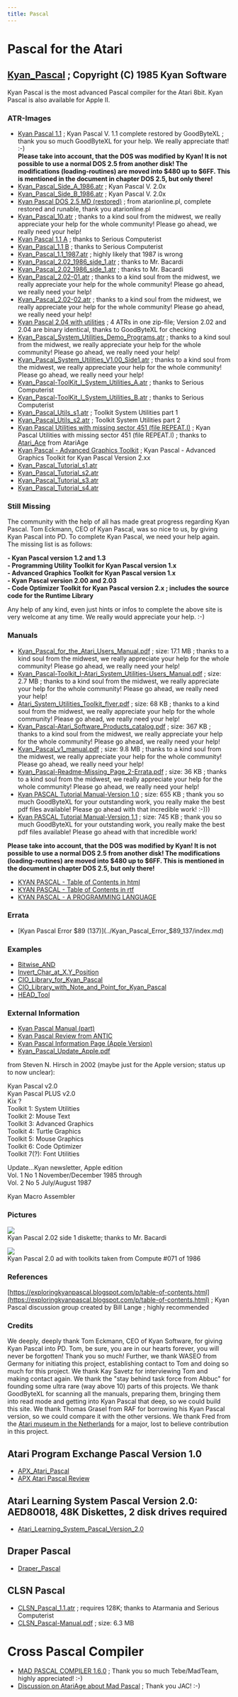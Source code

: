 ```yaml
---
title: Pascal
---
```

# Pascal for the Atari  
  
## [Kyan_Pascal](../Kyan_Pascal/index.md) ; Copyright (C) 1985 Kyan Software  
  
Kyan Pascal is the most advanced Pascal compiler for the Atari 8bit. Kyan Pascal is also available for Apple II.  
  
### ATR-Images  
- [Kyan Pascal 1.1](attachments/KP1_SS_ED_V3_GBXL.atr) ; Kyan Pascal V. 1.1 complete restored by GoodByteXL ; thank you so much GoodByteXL for your help. We really appreciate that! :-)  
__Please take into account, that the DOS was modified by Kyan! It is not possible to use a normal DOS 2.5 from another disk! The modifications (loading-routines) are moved into $480 up to $6FF. This is mentioned in the document in chapter DOS 2.5, but only there!__  
- [Kyan_Pascal_Side_A_1986.atr](attachments/Kyan_Pascal_Side_A_1986.atr) ; Kyan Pascal V. 2.0x  
- [Kyan_Pascal_Side_B_1986.atr](attachments/Kyan_Pascal_Side_B_1986.atr) ; Kyan Pascal V. 2.0x  
- [Kyan Pascal DOS 2.5 MD (restored)](attachments/Kyan_Pascal_DOS_2.5_MD_restored.atr) ; from atarionline.pl, complete restored and runable, thank you atarionline.pl  
- [Kyan_Pascal_10.atr](attachments/Kyan_Pascal_10.atr) ; thanks to a kind soul from the midwest, we really appreciate your help for the whole community! Please go ahead, we really need your help!  
- [Kyan Pascal 1.1 A](attachments/Kyan_Pascal_1.1_A.atr) ; thanks to Serious Computerist  
- [Kyan_Pascal_1.1 B](attachments/Kyan_Pascal_1.1_B.atr) ; thanks to Serious Computerist  
- [Kyan_Pascal_1.1_1987.atr](attachments/Kyan_Pascal_1.1_1987.atr) ; highly likely that 1987 is wrong  
- [Kyan_Pascal_2.02_1986_side_1.atr](attachments/Kyan_Pascal_2.02_1986_side_1.atr) ; thanks to Mr. Bacardi  
- [Kyan_Pascal_2.02_1986_side_1.atr](attachments/Kyan_Pascal_2.02_1986_side_1.atr) ; thanks to Mr. Bacardi  
- [Kyan_Pascal_2.02-01.atr](attachments/Kyan_Pascal_2.02-01.atr) ; thanks to a kind soul from the midwest, we really appreciate your help for the whole community! Please go ahead, we really need your help!  
- [Kyan_Pascal_2.02-02.atr](attachments/Kyan_Pascal_2.02-02.atr) ; thanks to a kind soul from the midwest, we really appreciate your help for the whole community! Please go ahead, we really need your help!  
- [Kyan Pascal 2.04 with utilities](attachments/Kyan_Pascal_2.04_with_utilities.zip) ; 4 ATRs in one zip-file; Version 2.02 and 2.04 are binary identical, thanks to GoodByteXL for checking  
- [Kyan_Pascal_System_Utilities_Demo_Programs.atr](attachments/Kyan_Pascal_System_Utilities_Demo_Programs.atr) ; thanks to a kind soul from the midwest, we really appreciate your help for the whole community! Please go ahead, we really need your help!  
- [Kyan_Pascal_System_Utilities_V1.00_Side1.atr](attachments/Kyan_Pascal_System_Utilities_V1.00_Side1.atr) ; thanks to a kind soul from the midwest, we really appreciate your help for the whole community! Please go ahead, we really need your help!  
- [Kyan_Pascal-ToolKit_I_System_Utilities_A.atr](attachments/Kyan_Pascal-ToolKit_I_System_Utilities_A.atr) ; thanks to Serious Computerist  
- [Kyan_Pascal-ToolKit_I_System_Utilities_B.atr](attachments/Kyan_Pascal-ToolKit_I_System_Utilities_B.atr) ; thanks to Serious Computerist  
- [Kyan_Pascal_Utils_s1.atr](attachments/Kyan_Pascal_Utils_s1.atr) ; Toolkit System Utilities part 1  
- [Kyan_Pascal_Utils_s2.atr](attachments/Kyan_Pascal_Utils_s2.atr) ; Toolkit System Utilities part 2  
- [Kyan Pascal Utilities with missing sector 451 (file REPEAT.I)](attachments/KYANUTILS1.ATR) ; Kyan Pascal Utilities with missing sector 451 (file REPEAT.I) ; thanks to [Atari_Ace](https://atariage.com/forums/topic/262217-lets-make-kyan-pascal-great-again-atari-first/?do=findComment&comment=4673610) from AtariAge  
- [Kyan Pascal - Advanced Graphics Toolkit](attachments/Toolkit_III.atr) ; Kyan Pascal - Advanced Graphics Toolkit for Kyan Pascal Version 2.xx  
- [Kyan_Pascal_Tutorial_s1.atr](attachments/Kyan_Pascal_Tutorial_s1.atr)  
- [Kyan_Pascal_Tutorial_s2.atr](attachments/Kyan_Pascal_Tutorial_s2.atr)  
- [Kyan_Pascal_Tutorial_s3.atr](attachments/Kyan_Pascal_Tutorial_s3.atr)  
- [Kyan_Pascal_Tutorial_s4.atr](attachments/Kyan_Pascal_Tutorial_s4.atr)  
  
### __Still Missing__  
The community with the help of all has made great progress regarding Kyan Pascal. Tom Eckmann, CEO of Kyan Pascal, was so nice to us, by giving Kyan Pascal into PD. To complete Kyan Pascal, we need your help again. The missing list is as follows:  
  
__- Kyan Pascal version 1.2 and 1.3__  
__- Programming Utility Toolkit for Kyan Pascal version 1.x__  
__- Advanced Graphics Toolkit for Kyan Pascal version 1.x__  
__- Kyan Pascal version 2.00 and 2.03__  
__- Code Optimizer Toolkit for Kyan Pascal version 2.x ; includes the source code for the Runtime Library__  
  
Any help of any kind, even just hints or infos to complete the above site is very welcome at any time. We really would appreciate your help. :-)  
  
### Manuals  
- [Kyan_Pascal_for_the_Atari_Users_Manual.pdf](attachments/Kyan_Pascal_for_the_Atari_Users_Manual.pdf) ; size: 17.1 MB ; thanks to a kind soul from the midwest, we really appreciate your help for the whole community! Please go ahead, we really need your help!  
- [Kyan_Pascal-Toolkit_I-Atari_System_Utilities-Users_Manual.pdf](attachments/Kyan_Pascal-Toolkit_I-Atari_System_Utilities-Users_Manual.pdf) ; size: 2.7 MB ; thanks to a kind soul from the midwest, we really appreciate your help for the whole community! Please go ahead, we really need your help!  
- [Atari_System_Utilities_Toolkit_flyer.pdf](attachments/Atari_System_Utilities_Toolkit_flyer.pdf) ; size: 68 KB ; thanks to a kind soul from the midwest, we really appreciate your help for the whole community! Please go ahead, we really need your help!  
- [Kyan_Pascal-Atari_Software_Products_catalog.pdf](attachments/Kyan_Pascal-Atari_Software_Products_catalog.pdf) ; size: 367 KB ; thanks to a kind soul from the midwest, we really appreciate your help for the whole community! Please go ahead, we really need your help!  
- [Kyan_Pascal_v1_manual.pdf](attachments/Kyan_Pascal_v1_manual.pdf) ; size: 9.8 MB ; thanks to a kind soul from the midwest, we really appreciate your help for the whole community! Please go ahead, we really need your help!  
- [Kyan_Pascal-Readme-Missing_Page_2-Errata.pdf](attachments/Kyan_Pascal-Readme-Missing_Page_2-Errata.pdf) ; size: 36 KB ; thanks to a kind soul from the midwest, we really appreciate your help for the whole community! Please go ahead, we really need your help!  
- [Kyan PASCAL Tutorial Manual-Version 1.0](attachments/Kyan_Pascal_Tutorial_Manual.pdf) ; size: 655 KB ; thank you so much GoodByteXL for your outstanding work, you really make the best pdf files available! Please go ahead with that incredible work! :-)))  
- [Kyan PASCAL Tutorial Manual-Version 1.1](attachments/Kyan_Pascal_V1-1_2020.pdf) ; size: 745 KB ; thank you so much GoodByteXL for your outstanding work, you really make the best pdf files available! Please go ahead with that incredible work!  
  
__Please take into account, that the DOS was modified by Kyan! It is not possible to use a normal DOS 2.5 from another disk! The modifications (loading-routines) are moved into $480 up to $6FF. This is mentioned in the document in chapter DOS 2.5, but only there!__  
- [KYAN PASCAL - Table of Contents in html](attachments/KYAN_PASCAL-Table_of_Contents.html)  
- [KYAN PASCAL - Table of Contents in rtf](attachments/KYAN_PASCAL-Table_of_Contents.rtf)  
- [KYAN PASCAL - A PROGRAMMING LANGUAGE](http://cerebro.xu.edu/~ryanr/atari/kyan.html)  
  
### Errata  
- [Kyan Pascal Error $89 (137)](../Kyan_Pascal_Error_$89_137/index.md)  
  
### Examples  
  
- [Bitwise_AND](../Bitwise_AND/index.md)  
- [Invert_Char_at_X.Y_Position](../Invert_Char_at_X.Y_Position/index.md)  
- [CIO_Library_for_Kyan_Pascal](../CIO_Library_for_Kyan_Pascal/index.md)  
- [CIO_Library_with_Note_and_Point_for_Kyan_Pascal](../CIO_Library_with_Note_and_Point_for_Kyan_Pascal/index.md)  
- [HEAD_Tool](../HEAD_Tool/index.md)  
  
### External Information  
  
- [Kyan Pascal Manual (part)](http://cerebro.xu.edu/~ryanr/atari/kyan.html)  
- [Kyan Pascal Review from ANTIC](http://www.atarimagazines.com/v4n7/kyanpascal.html)  
- [Kyan Pascal Information Page (Apple Version)](http://www.appleoldies.ca/kix/)  
- [Kyan_Pascal_Update_Apple.pdf](attachments/Kyan_Pascal_Update_Apple.pdf)  
  
from Steven N. Hirsch in 2002 (maybe just for the Apple version; status up to now unclear):  
  
Kyan Pascal v2.0  
Kyan Pascal PLUS v2.0  
Kix ?  
Toolkit 1: System Utilities  
Toolkit 2: Mouse Text  
Toolkit 3: Advanced Graphics  
Toolkit 4: Turtle Graphics  
Toolkit 5: Mouse Graphics  
Toolkit 6: Code Optimizer  
Toolkit 7(?): Font Utilities  
  
Update...Kyan newsletter, Apple edition  
Vol. 1 No 1 November/December 1985 through  
Vol. 2 No 5 July/August 1987  
  
Kyan Macro Assembler  
  
### Pictures  
![](attachments/Disk_2_02.jpg)  
Kyan Pascal 2.02 side 1 diskette; thanks to Mr. Bacardi  
  
![](attachments/Ad.jpg)  
Kyan Pascal 2.0 ad with toolkits taken from Compute #071 of 1986  
  
### References  
[https://exploringkyanpascal.blogspot.com/p/table-of-contents.html](https://exploringkyanpascal.blogspot.com/p/table-of-contents.html) ; Kyan Pascal discussion group created by Bill Lange ; highly recommended  
  
### Credits  
We deeply, deeply thank Tom Eckmann, CEO of Kyan Software, for giving Kyan Pascal into PD. Tom, be sure, you are in our hearts forever, you will never be forgotten! Thank you so much! Further, we thank WASEO from Germany for initiating this project, establishing contact to Tom and doing so much for this project. We thank Kay Savetz for interviewing Tom and making contact again. We thank the "stay behind task force from Abbuc" for founding some ultra rare (way above 10) parts of this projects. We thank GoodByteXL for scanning all the manuals, preparing them, bringing them into read mode and getting into Kyan Pascal that deep, so we could build this site. We thank Thomas Grasel from RAF for borrowing his Kyan Pascal version, so we could compare it with the other versions. We thank Fred from the [Atari museum in the Netherlands](https://atarimuseum.nl/) for a major, lost to believe contribution in this project.  
  
## Atari Program Exchange Pascal Version 1.0  
  
- [APX_Atari_Pascal](../APX_Atari_Pascal/index.md)  
- [APX Atari Pascal Review](http://www.cyberroach.com/analog/an11/pascal.htm)  
  
## Atari Learning System Pascal Version 2.0: AED80018, 48K Diskettes, 2 disk drives required  
  
- [Atari_Learning_System_Pascal_Version_2.0](../Atari_Learning_System_Pascal_Version_2.0/index.md)  
  
## Draper Pascal  
  
- [Draper_Pascal](../Draper_Pascal/index.md)  
  
  
## CLSN Pascal  
  
- [CLSN_Pascal_1.1.atr](attachments/CLSN_Pascal_1.1.atr) ; requires 128K; thanks to Atarmania and Serious Computerist  
- [CLSN_Pascal-Manual.pdf](attachments/CLSN_Pascal-Manual.pdf) ; size: 6.3 MB  
  
# Cross Pascal Compiler  
- [MAD PASCAL COMPILER 1.6.0](http://mads.atari8.info/) ; Thank you so much Tebe/MadTeam, highly appreciated! :-)  
- [Discussion on AtariAge about Mad Pascal](https://atariage.com/forums/topic/145386-wudsn-ide-the-free-integrated-atari-8-bit-development-plugin-for-eclipse/page/25/?tab=comments#comment-4340150) ; Thank you JAC! :-)  
